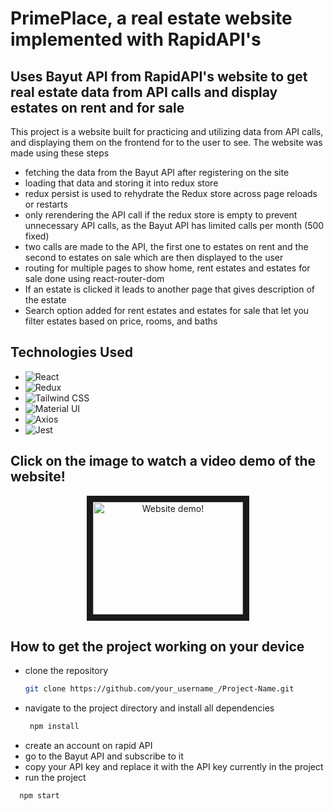 # PrimePlace, a real estate website implemented with RapidAPI's

## Uses Bayut API from RapidAPI's website to get real estate data from API calls and display estates on rent and for sale

This project is a website built for practicing and utilizing data from API calls, and displaying them on the frontend for to the user to see. The website was made using these steps

- fetching the data from the Bayut API after registering on the site
- loading that data and storing it into redux store
- redux persist is used to rehydrate the Redux store across page reloads or restarts
- only rerendering the API call if the redux store is empty to prevent unnecessary API calls, as the Bayut API has limited calls per month (500 fixed)
- two calls are made to the API, the first one to estates on rent and the second to estates on sale which are then displayed to the user
- routing for multiple pages to show home, rent estates and estates for sale done using react-router-dom
- If an estate is clicked it leads to another page that gives description of the estate
- Search option added for rent estates and estates for sale that let you filter estates based on price, rooms, and baths

## Technologies Used

- ![React](https://img.shields.io/badge/-React-61DAFB?logo=react&logoColor=white)
- ![Redux](https://img.shields.io/badge/-Redux-764ABC?logo=redux&logoColor=white)
- ![Tailwind CSS](https://img.shields.io/badge/-Tailwind%20CSS-38B2AC?logo=tailwind-css&logoColor=white)
- ![Material UI](https://img.shields.io/badge/-Material%20UI-0081CB?logo=material-ui&logoColor=white)
- ![Axios](https://img.shields.io/badge/-Axios-46A2F1?logo=axios&logoColor=white)
- ![Jest](https://img.shields.io/badge/-Jest-C21325?logo=jest&logoColor=white)

## Click on the image to watch a video demo of the website!

<p align="center">
  <a href="https://youtu.be/bCp-hb7S_us" target="_blank">
    <img src="https://i9.ytimg.com/vi_webp/bCp-hb7S_us/mq2.webp?sqp=CNCm9KYG-oaymwEmCMACELQB8quKqQMa8AEB-AH-CYAC0AWKAgwIABABGGUgWShDMA8=&rs=AOn4CLCet665ZBJ52S5W8SrKQZQyb3AOjQ" alt="Website demo!" width="240" height="180" border="10"/>
  </a>
</p>

## How to get the project working on your device

- clone the repository
   ```sh
   git clone https://github.com/your_username_/Project-Name.git
   ```
- navigate to the project directory and install all dependencies
  ```sh
   npm install
   ```
- create an account on rapid API
- go to the Bayut API and subscribe to it
- copy your API key and replace it with the API key currently in the project
- run the project
 ```sh
   npm start
   ```
